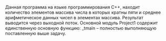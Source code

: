 ﻿Данная программа на языке программирования C++, 
находит количество элементов массива числа в которых кратны пяти 
и среднее арифметическое данных чисел в элементах массива. Результат выводится через выходной поток. 
Основной модуль Project1 содержит единственную основную функцию: 
_tmain – полностью выполняющую поставленную выше задачу.
